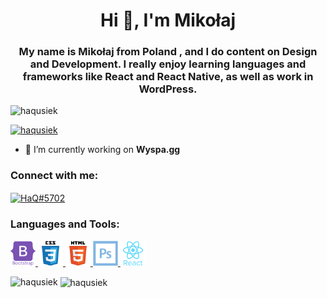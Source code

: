 <h1 align="center">Hi 👋, I'm Mikołaj</h1>
<h3 align="center">My name is Mikołaj from Poland , and I do content on Design and Development. I really enjoy learning languages and frameworks like React and React Native, as well as work in WordPress.</h3>

<p align="left"> <img src="https://komarev.com/ghpvc/?username=haqusiek&label=Profile%20views&color=0e75b6&style=flat" alt="haqusiek" /> </p>

<p align="left"> <a href="https://github.com/ryo-ma/github-profile-trophy"><img src="https://github-profile-trophy.vercel.app/?username=haqusiek" alt="haqusiek" /></a> </p>

- 🔭 I’m currently working on **Wyspa.gg**

<h3 align="left">Connect with me:</h3>
<p align="left">
<a href="https://discord.gg/HaQ#5702" target="blank"><img align="center" src="https://raw.githubusercontent.com/rahuldkjain/github-profile-readme-generator/master/src/images/icons/Social/discord.svg" alt="HaQ#5702" height="30" width="40" /></a>
</p>

<h3 align="left">Languages and Tools:</h3>
<p align="left"> <a href="https://getbootstrap.com" target="_blank" rel="noreferrer"> <img src="https://raw.githubusercontent.com/devicons/devicon/master/icons/bootstrap/bootstrap-plain-wordmark.svg" alt="bootstrap" width="40" height="40"/> </a> <a href="https://www.w3schools.com/css/" target="_blank" rel="noreferrer"> <img src="https://raw.githubusercontent.com/devicons/devicon/master/icons/css3/css3-original-wordmark.svg" alt="css3" width="40" height="40"/> </a> <a href="https://www.w3.org/html/" target="_blank" rel="noreferrer"> <img src="https://raw.githubusercontent.com/devicons/devicon/master/icons/html5/html5-original-wordmark.svg" alt="html5" width="40" height="40"/> </a> <a href="https://www.photoshop.com/en" target="_blank" rel="noreferrer"> <img src="https://raw.githubusercontent.com/devicons/devicon/master/icons/photoshop/photoshop-line.svg" alt="photoshop" width="40" height="40"/> </a> <a href="https://reactjs.org/" target="_blank" rel="noreferrer"> <img src="https://raw.githubusercontent.com/devicons/devicon/master/icons/react/react-original-wordmark.svg" alt="react" width="40" height="40"/> </a> </p>

<p><img align="left" src="https://github-readme-stats.vercel.app/api/top-langs?username=haqusiek&show_icons=true&locale=en&layout=compact" alt="haqusiek" /></p>

<p>&nbsp;<img align="center" src="https://github-readme-stats.vercel.app/api?username=haqusiek&show_icons=true&locale=en" alt="haqusiek" /></p>
